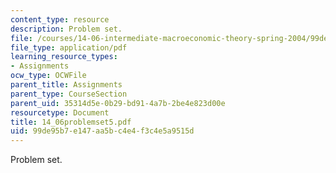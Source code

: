 ```yaml
---
content_type: resource
description: Problem set.
file: /courses/14-06-intermediate-macroeconomic-theory-spring-2004/99de95b7e147aa5bc4e4f3c4e5a9515d_14_06problemset5.pdf
file_type: application/pdf
learning_resource_types:
- Assignments
ocw_type: OCWFile
parent_title: Assignments
parent_type: CourseSection
parent_uid: 35314d5e-0b29-bd91-4a7b-2be4e823d00e
resourcetype: Document
title: 14_06problemset5.pdf
uid: 99de95b7-e147-aa5b-c4e4-f3c4e5a9515d
---
```

Problem set.

